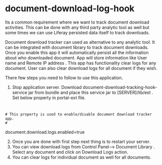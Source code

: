 document-download-log-hook
==========================

Its a common requirement where we want to track document download activities. 
This can be done with any third party analytic tool as well but some times we can use Liferay persisted data itself to track downloads.


Document download tracker can used as alternative to any analytic tool. It can be integrated with document library  to track document downloads.
Once you enable this app it will automatically persist all the information about who downloaded document. App will store information like User name and Remote IP address . 
This app has functionality clear logs for any document. 
User can also clear download logs for all document if they wish.


There few steps you need to follow to use this application.

1) Stop application server. Download document-download-tracking-hook-service jar from bundle and place this service jar to [SERVER]/lib/ext .
Set below property in portal-ext file.

 #
    # This property is used to enable/disable document download tracker app.
    # 
   document.download.logs.enabled=true
   

2) Once you are done with first step next thing is to restart your server. 
3) You can view download logs from Control Panel--> Document Library . Select any document and click on Download Logs action.
4) You can clear logs for individual document as well for all documents.
